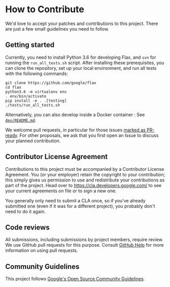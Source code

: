 # How to Contribute

We'd love to accept your patches and contributions to this project. There are
just a few small guidelines you need to follow.

## Getting started

Currently, you need to install Python 3.6 for developing Flax, and `svn` for running the `run_all_tests.sh` script. After installing these prerequisites, you can clone the repository, set up your local environment, and run all tests with the following commands:

```
git clone https://github.com/google/flax
cd flax
python3.6 -m virtualenv env
. env/bin/activate
pip install -e . .[testing]
./tests/run_all_tests.sh
```

Alternatively, you can also develop inside a Docker container : See [`dev/README.md`](dev/README.md).

We welcome pull requests, in particular for those issues [marked as PR-ready](https://github.com/google/flax/issues?q=is%3Aopen+is%3Aissue+label%3A%22Status%3A+pull+requests+welcome%22). For other proposals, we ask that you first open an Issue to discuss your planned contribution.

## Contributor License Agreement

Contributions to this project must be accompanied by a Contributor License
Agreement. You (or your employer) retain the copyright to your contribution;
this simply gives us permission to use and redistribute your contributions as
part of the project. Head over to <https://cla.developers.google.com/> to see
your current agreements on file or to sign a new one.

You generally only need to submit a CLA once, so if you've already submitted one
(even if it was for a different project), you probably don't need to do it
again.

## Code reviews

All submissions, including submissions by project members, require review. We
use GitHub pull requests for this purpose. Consult
[GitHub Help](https://help.github.com/articles/about-pull-requests/) for more
information on using pull requests.

## Community Guidelines

This project follows [Google's Open Source Community
Guidelines](https://opensource.google/conduct/).
